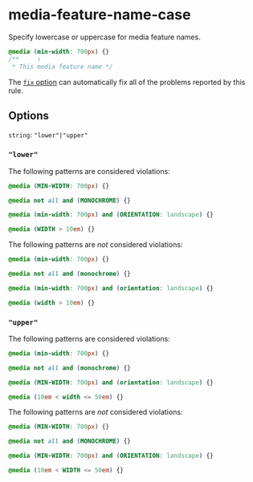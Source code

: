 # media-feature-name-case

Specify lowercase or uppercase for media feature names.

<!-- prettier-ignore -->
```css
@media (min-width: 700px) {}
/**     ↑
 * This media feature name */
```

The [`fix` option](../../../docs/user-guide/usage/options.md#fix) can automatically fix all of the problems reported by this rule.

## Options

`string`: `"lower"|"upper"`

### `"lower"`

The following patterns are considered violations:

<!-- prettier-ignore -->
```css
@media (MIN-WIDTH: 700px) {}
```

<!-- prettier-ignore -->
```css
@media not all and (MONOCHROME) {}
```

<!-- prettier-ignore -->
```css
@media (min-width: 700px) and (ORIENTATION: landscape) {}
```

<!-- prettier-ignore -->
```css
@media (WIDTH > 10em) {}
```

The following patterns are _not_ considered violations:

<!-- prettier-ignore -->
```css
@media (min-width: 700px) {}
```

<!-- prettier-ignore -->
```css
@media not all and (monochrome) {}
```

<!-- prettier-ignore -->
```css
@media (min-width: 700px) and (orientation: landscape) {}
```

<!-- prettier-ignore -->
```css
@media (width > 10em) {}
```

### `"upper"`

The following patterns are considered violations:

<!-- prettier-ignore -->
```css
@media (min-width: 700px) {}
```

<!-- prettier-ignore -->
```css
@media not all and (monochrome) {}
```

<!-- prettier-ignore -->
```css
@media (MIN-WIDTH: 700px) and (orientation: landscape) {}
```

<!-- prettier-ignore -->
```css
@media (10em < width <= 50em) {}
```

The following patterns are _not_ considered violations:

<!-- prettier-ignore -->
```css
@media (MIN-WIDTH: 700px) {}
```

<!-- prettier-ignore -->
```css
@media not all and (MONOCHROME) {}
```

<!-- prettier-ignore -->
```css
@media (MIN-WIDTH: 700px) and (ORIENTATION: landscape) {}
```

<!-- prettier-ignore -->
```css
@media (10em < WIDTH <= 50em) {}
```
